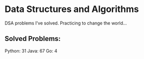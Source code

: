 # Data Structures and Algorithms
DSA problems I've solved. Practicing to change the world...

## Solved Problems:
Python: 31
Java: 67
Go: 4

